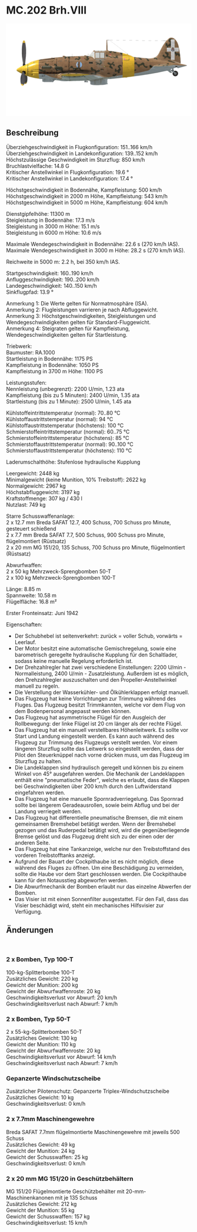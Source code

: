 # MC.202 Brh.VIII  
  
![mc202s8](../images/mc202s8.png)  
  
## Beschreibung  
  
Überziehgeschwindigkeit in Flugkonfiguration: 151..166 km/h  
Überziehgeschwindigkeit in Landekonfiguration: 139..152 km/h  
Höchstzulässige Geschwindigkeit im Sturzflug: 850 km/h  
Bruchlastvielfache: 14.8 G  
Kritischer Anstellwinkel in Flugkonfiguration: 19.6 °  
Kritischer Anstellwinkel in Landekonfiguration: 17.4 °  
  
Höchstgeschwindigkeit in Bodennähe, Kampfleistung: 500 km/h  
Höchstgeschwindigkeit in 2000 m Höhe, Kampfleistung: 543 km/h  
Höchstgeschwindigkeit in 5000 m Höhe, Kampfleistung: 604 km/h  
  
Dienstgipfelhöhe: 11300 m  
Steigleistung in Bodennähe: 17.3 m/s  
Steigleistung in 3000 m Höhe: 15.1 m/s  
Steigleistung in 6000 m Höhe: 10.6 m/s  
  
Maximale Wendegeschwindigkeit in Bodennähe: 22.6 s (270 km/h IAS).  
Maximale Wendegeschwindigkeit in 3000 m Höhe: 28.2 s (270 km/h IAS).  
  
Reichweite in 5000 m: 2.2 h, bei 350 km/h IAS.  
  
Startgeschwindigkeit: 160..190 km/h  
Anfluggeschwindigkeit: 190..200 km/h  
Landegeschwindigkeit: 140..150 km/h  
Sinkflugpfad: 13.9 °  
  
Anmerkung 1: Die Werte gelten für Normatmosphäre (ISA).  
Anmerkung 2: Flugleistungen varrieren je nach Abfluggewicht.  
Anmerkung 3: Höchstgeschwindigkeiten, Steigleistungen und Wendegeschwindigkeiten gelten für Standard-Fluggewicht.  
Anmerkung 4: Steigraten gelten für Kampfleistung, Wendegeschwindigkeiten gelten für Startleistung.  
  
Triebwerk:  
Baumuster: RA.1000  
Startleistung in Bodennähe: 1175 PS  
Kampfleistung in Bodennähe: 1050 PS  
Kampfleistung in 3700 m Höhe: 1100 PS  
  
Leistungsstufen:  
Nennleistung (unbegrenzt): 2200 U/min, 1.23 ata  
Kampfleistung (bis zu 5 Minuten): 2400 U/min, 1.35 ata  
Startleistung (bis zu 1 Minute): 2500 U/min, 1.45 ata  
  
Kühlstoffeintrittstemperatur (normal): 70..80 °C  
Kühlstoffaustrittstemperatur (normal): 94 °C  
Kühlstoffaustrittstemperatur (höchstens): 100 °C  
Schmierstoffeintrittstemperatur (normal): 60..75 °C  
Schmierstoffeintrittstemperatur (höchstens): 85 °C  
Schmierstoffaustrittstemperatur (normal): 90..100 °C  
Schmierstoffaustrittstemperatur (höchstens): 110 °C  
  
Laderumschalthöhe: Stufenlose hydraulische Kupplung   
  
Leergewicht: 2448 kg  
Minimalgewicht (keine Munition, 10% Treibstoff): 2622 kg  
Normalgewicht: 2967 kg  
Höchstabfluggewicht: 3197 kg  
Kraftstoffmenge: 307 kg / 430 l  
Nutzlast: 749 kg  
  
Starre Schusswaffenanlage:  
2 x 12.7 mm Breda SAFAT 12.7, 400 Schuss, 700 Schuss pro Minute, gesteuert schießend  
2 x 7.7 mm Breda SAFAT 7.7, 500 Schuss, 900 Schuss pro Minute, flügelmontiert (Rüstsatz)  
2 x 20 mm MG 151/20, 135 Schuss, 700 Schuss pro Minute, flügelmontiert (Rüstsatz)  
  
Abwurfwaffen:  
2 x 50 kg Mehrzweck-Sprengbomben 50-T  
2 x 100 kg Mehrzweck-Sprengbomben 100-T  
  
Länge: 8.85 m  
Spannweite: 10.58 m  
Flügelfläche: 16.8 m²  
  
Erster Fronteinsatz: Juni 1942  
  
Eigenschaften:  
- Der Schubhebel ist seitenverkehrt: zurück = voller Schub, vorwärts = Leerlauf.  
- Der Motor besitzt eine automatische Gemischregelung, sowie eine barometrisch geregelte hydraulische Kupplung für den Schaltlader, sodass keine manuelle Regelung erforderlich ist.  
- Der Drehzahlregler hat zwei verschiedene Einstellungen: 2200 U/min - Normalleistung, 2400 U/min - Zusatzleistung. Außerdem ist es möglich, den Drehzahlregler auszuschalten und den Propeller-Anstellwinkel manuell zu regeln.  
- Die Verstellung der Wasserkühler- und Ölkühlerklappen erfolgt manuell.  
- Das Flugzeug hat keine Vorrichtungen zur Trimmung während des Fluges. Das Flugzeug besitzt Trimmkannten, welche vor dem Flug von dem Bodenpersonal angepasst werden können.  
- Das Flugzeug hat asymmetrische Flügel für den Ausgleich der Rollbewegung: der linke Flügel ist 20 cm länger als der rechte Flügel.  
- Das Flugzeug hat ein manuell verstellbares Höhenleitwerk. Es sollte vor Start und Landung eingestellt werden. Es kann auch während des Flugzeug zur Trimmung des Flugzeugs verstellt werden. Vor einem längeren Sturzflug sollte das Leitwerk so eingestellt werden, dass der Pilot den Steuerknüppel nach vorne drücken muss, um das Flugzeug im Sturzflug zu halten.  
- Die Landeklappen sind hydraulisch geregelt und können bis zu einem Winkel von 45° ausgefahren werden. Die Mechanik der Landeklappen enthält eine "pneumatische Feder", welche es erlaubt, dass die Klappen bei Geschwindigkeiten über 200 km/h durch den Luftwiderstand eingefahren werden.  
- Das Flugzeug hat eine manuelle Spornradverriegelung. Das Spornrad sollte bei längerem Geradeausrollen, sowie beim Abflug und bei der Landung verriegelt werden.  
- Das Flugzeug hat differentielle pneumatische Bremsen, die mit einem gemeinsamen Bremshebel betätigt werden. Wenn der Bremshebel gezogen und das Ruderpedal betätigt wird, wird die gegenüberliegende Bremse gelöst und das Flugzeug dreht sich zu der einen oder der anderen Seite.  
- Das Flugzeug hat eine Tankanzeige, welche nur den Treibstoffstand des vorderen Treibstofftanks anzeigt.  
- Aufgrund der Bauart der Cockpithaube ist es nicht möglich, diese während des Fluges zu öffnen. Um eine Beschädigung zu vermeiden, sollte die Haube vor dem Start geschlossen werden. Die Cockpithaube kann für den Notausstieg abgeworfen werden.  
- Die Abwurfmechanik der Bomben erlaubt nur das einzelne Abwerfen der Bomben.  
- Das Visier ist mit einen Sonnenfilter ausgestattet. Für den Fall, dass das Visier beschädigt wird, steht ein mechanisches Hilfsvisier zur Verfügung.  
  
## Änderungen  
  ﻿
  
  
### 2 x Bomben, Typ 100-T  
  
100-kg-Splitterbombe 100-T  
Zusätzliches Gewicht: 220 kg  
Gewicht der Munition: 200 kg  
Gewicht der Abwurfwaffenroste: 20 kg  
Geschwindigkeitsverlust vor Abwurf: 20 km/h  
Geschwindigkeitsverlust nach Abwurf: 7 km/h  ﻿
  
  
### 2 x Bomben, Typ 50-T  
  
2 x 55-kg-Splitterbomben 50-T  
Zusätzliches Gewicht: 130 kg  
Gewicht der Munition: 110 kg  
Gewicht der Abwurfwaffenroste: 20 kg  
Geschwindigkeitsverlust vor Abwurf: 14 km/h  
Geschwindigkeitsverlust nach Abwurf: 7 km/h  ﻿
  
  
### Gepanzerte Windschutzscheibe  
  
Zusätzlicher Pilotenschutz: Gepanzerte Triplex-Windschutzscheibe  
Zusätzliches Gewicht: 10 kg  
Geschwindigkeitsverlust: 0 km/h  ﻿
  
  
### 2 x 7.7mm Maschinengewehre  
  
Breda SAFAT 7.7mm flügelmontierte Maschinengewehre mit jeweils 500 Schuss  
Zusätzliches Gewicht: 49 kg  
Gewicht der Munition: 24 kg  
Gewicht der Schusswaffen: 25 kg  
Geschwindigkeitsverlust: 0 km/h  ﻿
  
  
### 2 x 20 mm MG 151/20 in Geschützbehältern  
  
MG 151/20 Flügelmontierte Geschützbehälter mit 20-mm-Maschinenkanonen mit je 135 Schuss  
Zusätzliches Gewicht: 212 kg  
Gewicht der Munition: 55 kg  
Gewicht der Schusswaffen: 157 kg  
Geschwindigkeitsverlust: 15 km/h  